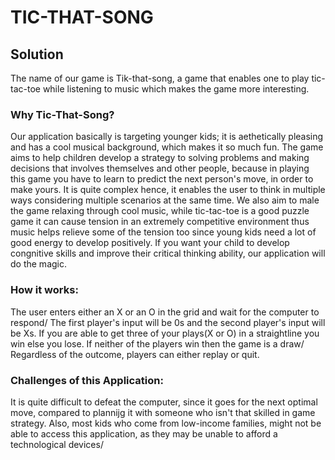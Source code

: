 # TIC-THAT-SONG 

## Solution
The name of our game is Tik-that-song, a game that enables one to play tic-tac-toe while listening to music which makes the game more interesting.


### Why Tic-That-Song?
Our application basically is targeting younger kids; it is aethetically pleasing and has a cool musical background, which makes it so much fun.
The game aims to help children develop a strategy to solving problems and making decisions that involves themselves and other people, because in playing this game
you have to learn to predict the next person's move, in order to make yours. It is quite complex hence, it enables the user to think in multiple ways considering multiple scenarios at the same time.
We also aim to male the game relaxing through cool music, while tic-tac-toe is a good puzzle game it can cause tension in an extremely competitive environment thus music helps relieve some of the tension too since young kids need a lot of good energy to develop positively. 
If you want your child to develop congnitive skills and improve their critical thinking ability, our application will do the magic.

### How it works:
The user enters either an X or an O in the grid and wait for the computer to respond/
The first player's input will be 0s and the second player's input will be Xs.
If you are able to get three of your plays(X or O) in a straightline you win else you lose.
If neither of the players win then the game is a draw/
Regardless of the outcome, players can either replay or quit.

### Challenges of this Application:
It is quite difficult to defeat the computer, since it goes for the next optimal move, compared to plannijg it with someone who isn't that 
skilled in game strategy.
Also, most kids who come from low-income families, might not be able to access this application, as they may be unable to afford a technological devices/

